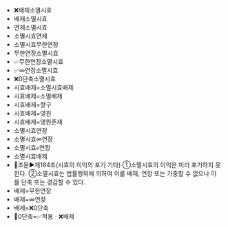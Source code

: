 - ❌배제소멸시효
- 배제소멸시효
- 면제소멸시효
- 소멸시효면제
- 소멸시효무한연장
- 무한연장소멸시효
- ✅무한연장소멸시효
- ✅∞연장소멸시효
- ❌0단축소멸시효
- 시효배제=소멸시효배제
- 시효배제=소멸배제
- 시효배제=항구
- 시효배제=영원
- 시효배제=영원존재
- 소멸시효연장
- 소멸시효∞연장
- 소멸시효`∞`연장
- 소멸시효배제
- 📌조문▶️제184조(시효의 이익의 포기 기타) ①소멸시효의 이익은 미리 포기하지 못한다. ②소멸시효는 법률행위에 의하여 이를 배제, 연장 또는 가중할 수 없으나 이를 단축 또는 경감할 수 있다.
- 배제=무한연장
- 배제=∞연장
- 배제=❌0단축
- 📌0단축=✅적용ㆍ❌배제
